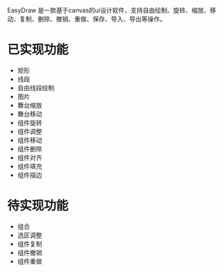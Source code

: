 EasyDraw 是一款基于canvas的ui设计软件，支持自由绘制、旋转、缩放、移动、复制、删除、撤销、重做、保存、导入、导出等操作。

# 已实现功能
- 矩形
- 线段
- 自由线段绘制
- 图片
- 舞台缩放
- 舞台移动
- 组件旋转
- 组件调整
- 组件移动
- 组件删除
- 组件对齐
- 组件填充
- 组件描边

# 待实现功能
- 组合
- 选区调整
- 组件复制
- 组件撤销
- 组件重做

